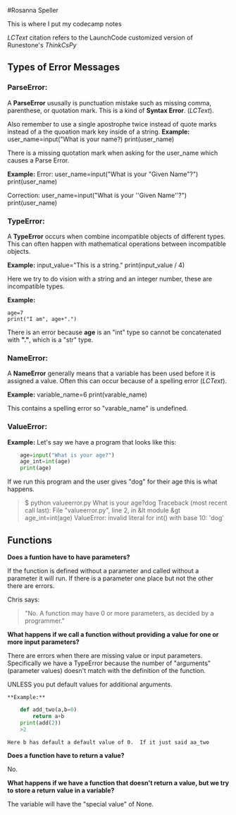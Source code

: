 #Rosanna Speller

This is where I put my codecamp notes

_LCText_ citation refers to the LaunchCode customized version of Runestone's _ThinkCsPy_ 

## Types of Error Messages

### ParseError:

A **ParseError** ususally is punctuation mistake such as missing comma, parenthese, or quotation mark. This is a kind of **Syntax Error**. (_LCText_).

Also remember to use a single apostrophe twice instead of quote marks instead of a the quoation mark key inside of a string. 
**Example:**
 user_name=input("What is your name?)
 print(user_name)

There is a missing quotation mark when asking for the user_name which causes a Parse Error.

**Example:**
Error:
 user_name=input("What is your "Given Name"?")
 print(user_name)

Correction:
 user_name=input("What is your ''Given Name''?")
 print(user_name)
### TypeError:

A **TypeError** occurs when combine incompatible objects of different types. This can often happen with mathematical operations between incompatible objects. 

**Example:**
 input_value="This is a string."
 print(input_value / 4)

Here we try to do vision with a string and an integer number, these are incompatible types.

**Example:**

    age=7
    print("I am", age+".")

There is an error because **age** is an "int" type so cannot be concatenated with **"."**, which is a "str" type. 

### NameError:

A **NameError** generally means that a variable has been used before it is assigned a value.  Often this can occur because of a spelling error (_LCText_).

**Example:**
 variable_name=6
 print(varable_name)

This contains a spelling error so "varable_name" is undefined.

### ValueError:


**Example:**
Let's say we have a program that looks like this:

```python
    age=input("What is your age?")
    age_int=int(age)
    print(age)
```

If we run this program and the user gives "dog" for their age this is what happens. 

>$ python valueerror.py 
>What is your age?dog
>Traceback (most recent call last):
>   File "valueerror.py", line 2, in &lt module &gt
>   age_int=int(age)
>ValueError: invalid literal for int() with base 10: 'dog'

## Functions

**Does a funtion have to have parameters?**

If the function is defined without a parameter and called without a parameter it will run.  If there is a parameter one place but not the other there are errors. 

Chris says:
>"No. A function may have 0 or more parameters, as decided by a programmer."

**What happens if we call a function without providing a value for one or more input parameters?**

There are errors when there are missing value or input parameters. Specifically we have a TypeError because the number of "arguments" (parameter values) doesn't match with the definition of the function. 

UNLESS you put default values for additional arguments.  

    **Example:**
``` python
    def add_two(a,b=0)
        return a+b
    print(add(2))
    >2
```

    Here b has default a default value of 0.  If it just said aa_two 
**Does a function have to return a value?**

No.

**What happens if we have a function that doesn't return a value, but we try to store a return value in a variable?**

The variable will have the "special value" of None.
